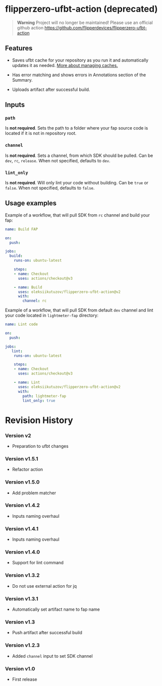 # flipperzero-ufbt-action (deprecated)

> **Warning** 
> Project will no longer be maintained! Please use an official github action https://github.com/flipperdevices/flipperzero-ufbt-action

## Features

* Saves ufbt cache for your repository as you run it and automatically updates it as needed. [More about managing caches.](https://docs.github.com/en/actions/using-workflows/caching-dependencies-to-speed-up-workflows#managing-caches)

* Has error matching and shows errors in Annotations section of the Summary.

* Uploads artifact after successful build.

## Inputs

### `path`

Is **not required**. Sets the path to a folder where your fap source code is located if it is not in repository root.

### `channel`

Is **not required**. Sets a channel, from which SDK should be pulled. Can be `dev`, `rc`, `release`. When not specified, defaults to `dev`.

### `lint_only`

Is **not required**. Will only lint your code without building. Can be `true` or `false`. When not specified, defaults to `false`.

## Usage examples

Example of a workflow, that will pull SDK from `rc` channel and build your fap:

```yml
name: Build FAP

on:
  push:

jobs:
  build:
    runs-on: ubuntu-latest

    steps:
    - name: Checkout
      uses: actions/checkout@v3

    - name: Build
      uses: oleksiikutuzov/flipperzero-ufbt-action@v2
      with:
        channel: rc
```

Example of a workflow, that will pull SDK from default `dev` channel and lint your code located in `lightmeter-fap` directory:
```yml
name: Lint code

on:
  push:

jobs:
   lint:
    runs-on: ubuntu-latest

    steps:
    - name: Checkout
      uses: actions/checkout@v3

    - name: Lint
      uses: oleksiikutuzov/flipperzero-ufbt-action@v2
      with:
        path: lightmeter-fap
        lint_only: true
```

# Revision History
### Version v2
 - Preparation to ufbt changes
 
### Version v1.5.1
- Refactor action

### Version v1.5.0
- Add problem matcher

### Version v1.4.2
- Inputs naming overhaul

### Version v1.4.1
- Inputs naming overhaul

### Version v1.4.0
- Support for lint command

### Version v1.3.2
- Do not use external action for jq

### Version v1.3.1
- Automatically set artifact name to fap name

### Version v1.3
- Push artifact after successful build

### Version v1.2.3
- Added `channel` input to set SDK channel

### Version v1.0
- First release
